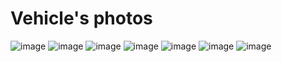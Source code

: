 Vehicle's photos
==========

![image](https://github.com/user-attachments/assets/5b16a7e3-6daf-4a1e-a5c3-a0efcf09795f)
![image](https://github.com/user-attachments/assets/dc5c414b-5bbc-404e-b302-c5fd8a6d85ab)
![image](https://github.com/user-attachments/assets/be14f058-7f79-40f4-b5c3-acf1b5ffddf7)
![image](https://github.com/user-attachments/assets/8880ae21-2476-4691-a52d-02092e4c4bbf)
![image](https://github.com/user-attachments/assets/7b2930a3-ab0a-4195-b1c1-d4f47458a7c1)
![image](https://github.com/user-attachments/assets/5d2a53b0-3928-4af9-8783-51d97ce81917)
![image](https://github.com/user-attachments/assets/e18f352a-376d-4157-a2b5-a3bd49ef1d93)

